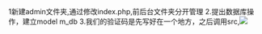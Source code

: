 1新建admin文件夹,通过修改index.php,前后台文件夹分开管理
2.提出数据库操作，建立model m_db
3.我们的验证码是先写好在一个地方，之后调用src,<img src="/admin/index.php/login/adCode">

